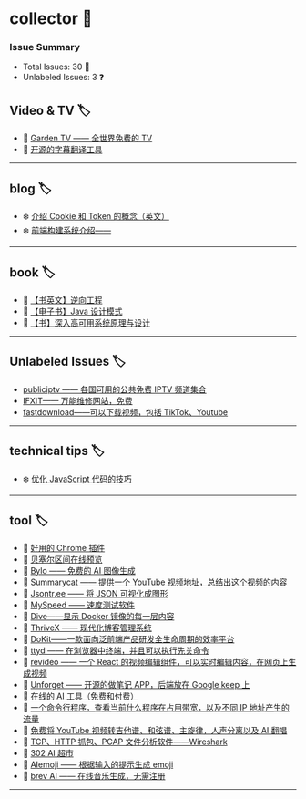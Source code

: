 # collector 📖
### Issue Summary
- Total Issues: 30 📝
- Unlabeled Issues: 3 ❓

## Video & TV 🏷️
- 👻 [Garden TV ——  全世界免费的 TV](https://github.com/dengaye/collector/issues/39)
- 👻 [开源的字幕翻译工具](https://github.com/dengaye/collector/issues/38)

---

## blog 🏷️
- ❄️ [介绍 Cookie 和 Token 的概念（英文）](https://github.com/dengaye/collector/issues/15)
- ❄️ [前端构建系统介绍——](https://github.com/dengaye/collector/issues/13)

---

## book 🏷️
- 🍃 [【书英文】逆向工程](https://github.com/dengaye/collector/issues/37)
- 🍃 [【电子书】Java 设计模式](https://github.com/dengaye/collector/issues/36)
- 🍃 [【书】深入高可用系统原理与设计](https://github.com/dengaye/collector/issues/31)

---

## Unlabeled Issues 🏷️
-  [publiciptv —— 各国可用的公共免费 IPTV 频道集合](https://github.com/dengaye/collector/issues/35)
-  [IFXIT—— 万能维修网站，免费](https://github.com/dengaye/collector/issues/34)
-  [fastdownload——可以下载视频，包括 TikTok、Youtube](https://github.com/dengaye/collector/issues/10)

---

## technical tips 🏷️
- ❄️ [优化 JavaScript 代码的技巧 ](https://github.com/dengaye/collector/issues/23)

---

## tool 🏷️
- 🎃 [好用的 Chrome 插件](https://github.com/dengaye/collector/issues/33)
- 🎃 [贝塞尔区间在线预览](https://github.com/dengaye/collector/issues/32)
- 🎃 [Bylo —— 免费的 AI 图像生成](https://github.com/dengaye/collector/issues/30)
- 🎃 [Summarycat —— 提供一个 YouTube 视频地址，总结出这个视频的内容](https://github.com/dengaye/collector/issues/29)
- 🎃 [Jsontr.ee —— 将 JSON 可视化成图形](https://github.com/dengaye/collector/issues/28)
- 🎃 [MySpeed —— 速度测试软件](https://github.com/dengaye/collector/issues/27)
- 🎃 [Dive——显示 Docker 镜像的每一层内容](https://github.com/dengaye/collector/issues/26)
- 🎃 [ThriveX —— 现代化博客管理系统](https://github.com/dengaye/collector/issues/25)
- 🎃 [DoKit——一款面向泛前端产品研发全生命周期的效率平台](https://github.com/dengaye/collector/issues/24)
- 🎃 [ttyd —— 在浏览器中终端，并且可以执行先关命令](https://github.com/dengaye/collector/issues/22)
- 🎃 [revideo —— 一个 React 的视频编辑组件，可以实时编辑内容，在网页上生成视频](https://github.com/dengaye/collector/issues/21)
- 🎃 [Unforget —— 开源的做笔记 APP，后端放在 Google keep 上](https://github.com/dengaye/collector/issues/20)
- 🎃 [在线的 AI 工具（免费和付费）](https://github.com/dengaye/collector/issues/19)
- 🎃 [一个命令行程序，查看当前什么程序在占用带宽，以及不同 IP 地址产生的流量](https://github.com/dengaye/collector/issues/18)
- 🎃 [免费将 YouTube 视频转吉他谱、和弦谱、主旋律，人声分离以及 AI 翻唱](https://github.com/dengaye/collector/issues/17)
- 🎃 [TCP、HTTP 抓包、PCAP 文件分析软件——Wireshark](https://github.com/dengaye/collector/issues/16)
- 🎃 [302 AI 超市](https://github.com/dengaye/collector/issues/14)
- 🎃 [AIemoji —— 根据输入的提示生成 emoji](https://github.com/dengaye/collector/issues/12)
- 🎃 [brev AI —— 在线音乐生成，无需注册](https://github.com/dengaye/collector/issues/11)

---

